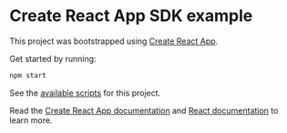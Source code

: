 # Create React App SDK example

This project was bootstrapped using [Create React App](https://github.com/facebook/create-react-app).

Get started by running:

```bash
npm start
```

See the [available scripts](https://create-react-app.dev/docs/available-scripts) for this project.

Read the [Create React App documentation](https://create-react-app.dev/docs/getting-started) and
[React documentation](https://react.dev/) to learn more.
